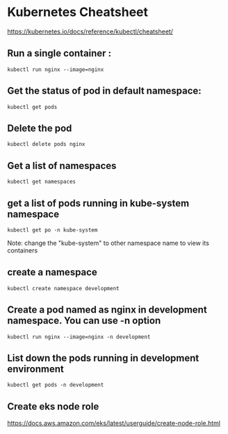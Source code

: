 # Kubernetes Cheatsheet 
https://kubernetes.io/docs/reference/kubectl/cheatsheet/


## Run a single container :

```
kubectl run nginx --image=nginx
```

## Get the status of pod in default namespace:
```
kubectl get pods
```
## Delete the pod
```
kubectl delete pods nginx
```
## Get a list of namespaces
```
kubectl get namespaces
```
## get a list of pods running in kube-system namespace
```
kubectl get po -n kube-system
```
Note: change the "kube-system" to other namespace name to view its containers

## create a namespace
```
kubectl create namespace development
```
## Create a pod named as nginx in development namespace. You can use -n option
```
kubectl run nginx --image=nginx -n development
```
## List down the pods running in development environment
```
kubectl get pods -n development
```

## Create eks node role

https://docs.aws.amazon.com/eks/latest/userguide/create-node-role.html
